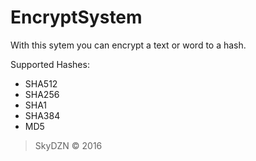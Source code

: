 # EncryptSystem
With this sytem you can encrypt a text or word to a hash.

Supported Hashes:
  - SHA512
  - SHA256
  - SHA1
  - SHA384
  - MD5
  
> SkyDZN © 2016

